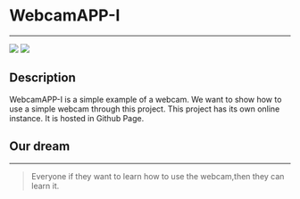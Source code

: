 # WebcamAPP-I
---
![](https://img.shields.io/badge/MIT-License-bri)
![](https://img.shields.io/badge/Webcam-About-blue)

## Description
WebcamAPP-I is a simple example of a webcam. We want to show how to use a simple webcam through this project. This project has its own online instance. It is hosted in Github Page.

## Our dream
---
> Everyone if they want to learn how to use the webcam,then they can learn it.
